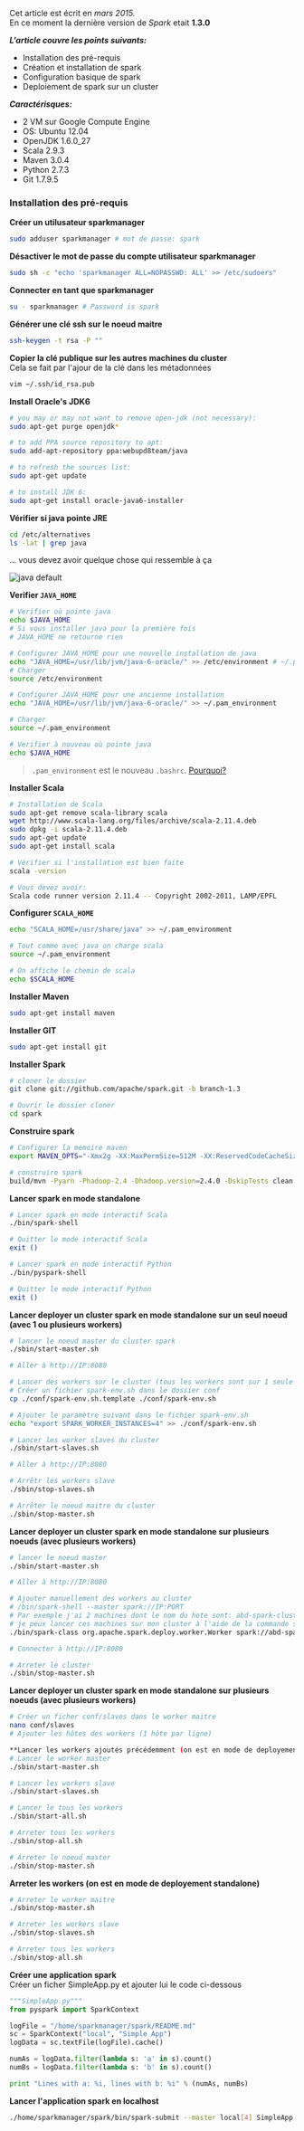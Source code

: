 

Cet article est écrit en _mars 2015._  
En ce moment la dernière version de _Spark_ etait **1.3.0**  

**_L'article couvre les points suivants:_**
- Installation des pré-requis
- Création et installation de spark
- Configuration basique de spark
- Deploiement de spark sur un cluster

**_Caractérisques:_**
- 2 VM sur Google Compute Engine
- OS: Ubuntu 12.04
- OpenJDK 1.6.0_27
- Scala 2.9.3
- Maven 3.0.4
- Python 2.7.3 
- Git 1.7.9.5 
  
  
### Installation des pré-requis
**Créer un utilusateur sparkmanager**
```sh
sudo adduser sparkmanager # mot de passe: spark
```

**Désactiver le mot de passe du compte utilisateur sparkmanager**
```sh
sudo sh -c "echo 'sparkmanager ALL=NOPASSWD: ALL' >> /etc/sudoers"
```

**Connecter en tant que sparkmanager**
```sh
su - sparkmanager # Password is spark
```

**Générer une clé ssh sur le noeud maitre**
```sh
ssh-keygen -t rsa -P ""
```

**Copier la clé publique sur les autres machines du cluster**  
Cela se fait par l'ajour de la clé dans les métadonnées
```sh
vim ~/.ssh/id_rsa.pub
```
**Install Oracle's JDK6**
```sh
# you may or may not want to remove open-jdk (not necessary):
sudo apt-get purge openjdk*

# to add PPA source repository to apt:
sudo add-apt-repository ppa:webupd8team/java

# to refresh the sources list:
sudo apt-get update

# to install JDK 6:
sudo apt-get install oracle-java6-installer
```

**Vérifier si java pointe JRE**
```sh
cd /etc/alternatives
ls -lat | grep java
```

... vous devez avoir quelque chose qui ressemble à ça

![java default](https://raw.github.com/mbonaci/mbo-spark/master/resources/java-default.PNG)


**Verifier `JAVA_HOME`**  
```sh
# Verifier où pointe java
echo $JAVA_HOME
# Si vous installer java pour la première fois
# JAVA_HOME ne retourne rien

# Configurer JAVA_HOME pour une nouvelle installation de java
echo "JAVA_HOME=/usr/lib/jvm/java-6-oracle/" >> /etc/environment # ~/.pam_environment
# Charger
source /etc/environment

# Configurer JAVA_HOME pour une ancienne installation
echo "JAVA_HOME=/usr/lib/jvm/java-6-oracle/" >> ~/.pam_environment

# Charger
source ~/.pam_environment

# Verifier à nouveau où pointe java
echo $JAVA_HOME
```

> `.pam_environment` est le nouveau `.bashrc`. [Pourquoi?](https://help.ubuntu.com/community/EnvironmentVariables#Session-wide_environment_variables)
  

**Installer Scala**
```sh
# Installation de Scala
sudo apt-get remove scala-library scala
wget http://www.scala-lang.org/files/archive/scala-2.11.4.deb
sudo dpkg -i scala-2.11.4.deb
sudo apt-get update
sudo apt-get install scala 
```

```sh
# Vérifier si l'installation est bien faite
scala -version

# Vous devez avoir:
Scala code runner version 2.11.4 -- Copyright 2002-2011, LAMP/EPFL
```

**Configurer `SCALA_HOME`**  

```sh
echo "SCALA_HOME=/usr/share/java" >> ~/.pam_environment

# Tout comme avec java on charge scala
source ~/.pam_environment

# On affiche le chemin de scala
echo $SCALA_HOME
```

**Installer Maven**

```sh
sudo apt-get install maven
```

**Installer GIT**

```sh
sudo apt-get install git
```

**Installer Spark**
```sh
# cloner le dossier
git clone git://github.com/apache/spark.git -b branch-1.3

# Ouvrir le dossier cloner
cd spark
```
**Construire spark**
```sh
# Configurer la memoire maven
export MAVEN_OPTS="-Xmx2g -XX:MaxPermSize=512M -XX:ReservedCodeCacheSize=512m"

# construire spark
build/mvn -Pyarn -Phadoop-2.4 -Dhadoop.version=2.4.0 -DskipTests clean package
```

**Lancer spark en mode standalone**
```sh
# Lancer spark en mode interactif Scala
./bin/spark-shell

# Quitter le mode interactif Scala
exit ()

# Lancer spark en mode interactif Python
./bin/pyspark-shell

# Quitter le mode interactif Python
exit ()
```

**Lancer deployer un cluster spark en mode standalone sur un seul noeud (avec 1 ou plusieurs workers)**
```sh
# lancer le noeud master du cluster spark
./sbin/start-master.sh

# Aller à http://IP:8080

# Lancer des workers sur le cluster (tous les workers sont sur 1 seule machine)
# Créer un fichier spark-env.sh dans le dossier conf
cp ./conf/spark-env.sh.template ./conf/spark-env.sh

# Ajouter le paramètre suivant dans le fichier spark-env.sh
echo "export SPARK_WORKER_INSTANCES=4" >> ./conf/spark-env.sh

# Lancer les worker slaves du cluster
./sbin/start-slaves.sh

# Aller à http://IP:8080

# Arrêtr les workers slave
./sbin/stop-slaves.sh

# Arrêter le noeud maitre du cluster
./sbin/stop-master.sh
```

**Lancer deployer un cluster spark en mode standalone sur plusieurs noeuds (avec plusieurs workers)**
```sh
# lancer le noeud master
./sbin/start-master.sh

# Aller à http://IP:8080

# Ajouter manuellement des workers au cluster
# /bin/spark-shell --master spark://IP:PORT 
# Par exemple j'ai 2 machines dont le nom du hote sont: abd-spark-cluster et abd-spark-slave1
# je peux lancer ces machines sur mon cluster à l'aide de la commande suivante
./bin/spark-class org.apache.spark.deploy.worker.Worker spark://abd-spark-cluster:7077

# Connecter à http://IP:8080

# Arreter le cluster
./sbin/stop-master.sh
```

**Lancer deployer un cluster spark en mode standalone sur plusieurs noeuds (avec plusieurs workers)**
```sh
# Créer un ficher conf/slaves dans le worker maitre
nano conf/slaves
# Ajouter les hôtes des workers (1 hôte par ligne)

**Lancer les workers ajoutés précédemment (on est en mode de deployement standalone)**
# Lancer le worker master
./sbin/start-master.sh 

# Lancer les workers slave
./sbin/start-slaves.sh

# Lancer le tous les workers
./sbin/start-all.sh 

# Arreter tous les workers
./sbin/stop-all.sh

# Arreter le noeud master
./sbin/stop-master.sh
```

**Arreter les workers (on est en mode de deployement standalone)**
```sh
# Arreter le worker maitre
./sbin/stop-master.sh 

# Arreter les workers slave
./sbin/stop-slaves.sh 

# Arreter tous les workers
./sbin/stop-all.sh
```

**Créer une application spark**  
Créer un ficher SimpleApp.py et ajouter lui le code ci-dessous

```python
"""SimpleApp.py"""
from pyspark import SparkContext

logFile = "/home/sparkmanager/spark/README.md"  
sc = SparkContext("local", "Simple App")
logData = sc.textFile(logFile).cache()

numAs = logData.filter(lambda s: 'a' in s).count()
numBs = logData.filter(lambda s: 'b' in s).count()

print "Lines with a: %i, lines with b: %i" % (numAs, numBs)
```

**Lancer l'application spark en localhost**
```sh
./home/sparkmanager/spark/bin/spark-submit --master local[4] SimpleApp.py
```
